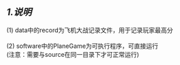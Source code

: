 ## *1.说明*</br>
  (1) data中的record为飞机大战记录文件，用于记录玩家最高分</br></br>
  (2) software中的PlaneGame为可执行程序，可直接运行</br>
  (注意：需要与source在同一目录下才可正常运行)</br>
